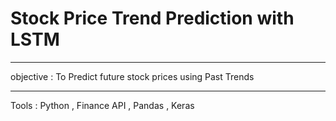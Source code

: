 # Stock Price Trend Prediction with LSTM
<hr>
objective : To Predict future stock prices using Past Trends
<hr>
Tools : Python , Finance API , Pandas , Keras
